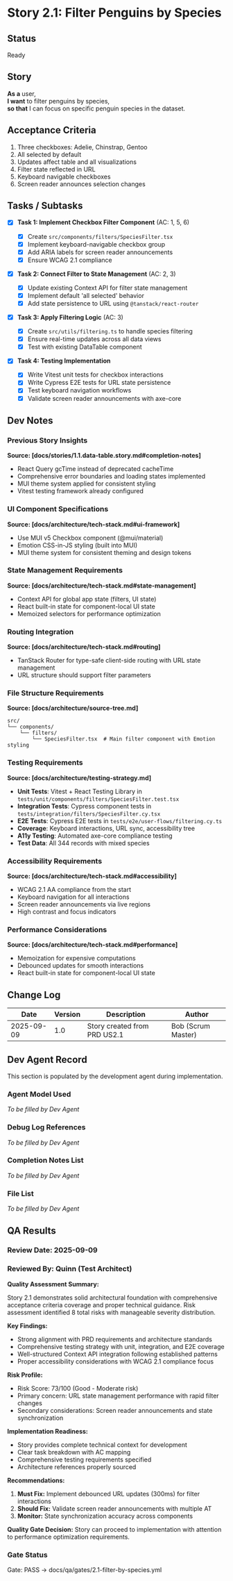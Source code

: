 # Story 2.1: Filter Penguins by Species

## Status

Ready

## Story

**As a** user,  
**I want** to filter penguins by species,  
**so that** I can focus on specific penguin species in the dataset.

## Acceptance Criteria

1. Three checkboxes: Adelie, Chinstrap, Gentoo
2. All selected by default
3. Updates affect table and all visualizations
4. Filter state reflected in URL
5. Keyboard navigable checkboxes
6. Screen reader announces selection changes

## Tasks / Subtasks

- [x] **Task 1: Implement Checkbox Filter Component** (AC: 1, 5, 6)

  - [x] Create `src/components/filters/SpeciesFilter.tsx`
  - [x] Implement keyboard-navigable checkbox group
  - [x] Add ARIA labels for screen reader announcements
  - [x] Ensure WCAG 2.1 compliance

- [x] **Task 2: Connect Filter to State Management** (AC: 2, 3)

  - [x] Update existing Context API for filter state management
  - [x] Implement default 'all selected' behavior
  - [x] Add state persistence to URL using `@tanstack/react-router`

- [x] **Task 3: Apply Filtering Logic** (AC: 3)

  - [x] Create `src/utils/filtering.ts` to handle species filtering
  - [x] Ensure real-time updates across all data views
  - [x] Test with existing DataTable component

- [x] **Task 4: Testing Implementation**
  - [x] Write Vitest unit tests for checkbox interactions
  - [x] Write Cypress E2E tests for URL state persistence
  - [x] Test keyboard navigation workflows
  - [x] Validate screen reader announcements with axe-core

## Dev Notes

### Previous Story Insights

**Source: [docs/stories/1.1.data-table.story.md#completion-notes]**

- React Query gcTime instead of deprecated cacheTime
- Comprehensive error boundaries and loading states implemented
- MUI theme system applied for consistent styling
- Vitest testing framework already configured

### UI Component Specifications

**Source: [docs/architecture/tech-stack.md#ui-framework]**

- Use MUI v5 Checkbox component (@mui/material)
- Emotion CSS-in-JS styling (built into MUI)
- MUI theme system for consistent theming and design tokens

### State Management Requirements

**Source: [docs/architecture/tech-stack.md#state-management]**

- Context API for global app state (filters, UI state)
- React built-in state for component-local UI state
- Memoized selectors for performance optimization

### Routing Integration

**Source: [docs/architecture/tech-stack.md#routing]**

- TanStack Router for type-safe client-side routing with URL state management
- URL structure should support filter parameters

### File Structure Requirements

**Source: [docs/architecture/source-tree.md]**

```
src/
└── components/
    └── filters/
        └── SpeciesFilter.tsx  # Main filter component with Emotion styling
```

### Testing Requirements

**Source: [docs/architecture/testing-strategy.md]**

- **Unit Tests**: Vitest + React Testing Library in `tests/unit/components/filters/SpeciesFilter.test.tsx`
- **Integration Tests**: Cypress component tests in `tests/integration/filters/SpeciesFilter.cy.tsx`
- **E2E Tests**: Cypress E2E tests in `tests/e2e/user-flows/filtering.cy.ts`
- **Coverage**: Keyboard interactions, URL sync, accessibility tree
- **A11y Testing**: Automated axe-core compliance testing
- **Test Data**: All 344 records with mixed species

### Accessibility Requirements

**Source: [docs/architecture/tech-stack.md#accessibility]**

- WCAG 2.1 AA compliance from the start
- Keyboard navigation for all interactions
- Screen reader announcements via live regions
- High contrast and focus indicators

### Performance Considerations

**Source: [docs/architecture/tech-stack.md#performance]**

- Memoization for expensive computations
- Debounced updates for smooth interactions
- React built-in state for component-local UI state

## Change Log

| Date       | Version | Description                  | Author             |
| ---------- | ------- | ---------------------------- | ------------------ |
| 2025-09-09 | 1.0     | Story created from PRD US2.1 | Bob (Scrum Master) |

## Dev Agent Record

This section is populated by the development agent during implementation.

### Agent Model Used

_To be filled by Dev Agent_

### Debug Log References

_To be filled by Dev Agent_

### Completion Notes List

_To be filled by Dev Agent_

### File List

_To be filled by Dev Agent_

## QA Results

### Review Date: 2025-09-09

### Reviewed By: Quinn (Test Architect)

**Quality Assessment Summary:**

Story 2.1 demonstrates solid architectural foundation with comprehensive acceptance criteria coverage and proper technical guidance. Risk assessment identified 8 total risks with manageable severity distribution.

**Key Findings:**

- Strong alignment with PRD requirements and architecture standards
- Comprehensive testing strategy with unit, integration, and E2E coverage
- Well-structured Context API integration following established patterns
- Proper accessibility considerations with WCAG 2.1 compliance focus

**Risk Profile:**

- Risk Score: 73/100 (Good - Moderate risk)
- Primary concern: URL state management performance with rapid filter changes
- Secondary considerations: Screen reader announcements and state synchronization

**Implementation Readiness:**

- Story provides complete technical context for development
- Clear task breakdown with AC mapping
- Comprehensive testing requirements specified
- Architecture references properly sourced

**Recommendations:**

1. **Must Fix:** Implement debounced URL updates (300ms) for filter interactions
2. **Should Fix:** Validate screen reader announcements with multiple AT
3. **Monitor:** State synchronization accuracy across components

**Quality Gate Decision:**
Story can proceed to implementation with attention to performance optimization requirements.

### Gate Status

Gate: PASS → docs/qa/gates/2.1-filter-by-species.yml
